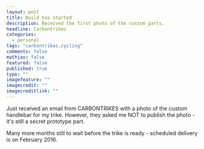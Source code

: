 ```yaml
---
layout: post
title: Build has started
description: Received the first photo of the custom parts.
headline: Carbontrikes
categories: 
  - personal
tags: "carbontrikes,cycling"
comments: false
mathjax: false
featured: false
published: true
type: ""
imagefeature: ""
imagecredit: ""
imagecreditlink: ""
---
```



Just received an email from CARBONTRIKES with a photo of the custom handlebar for my trike. However, they asked me NOT to publish the photo - it's still a secret prototype part. 

Many more months still to wait before the trike is ready - scheduled delivery is on February 2016.
